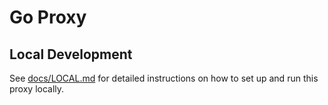 # Go Proxy

## Local Development

See [docs/LOCAL.md](../../docs/LOCAL.md#go) for detailed instructions on how to set up and run this proxy locally.
